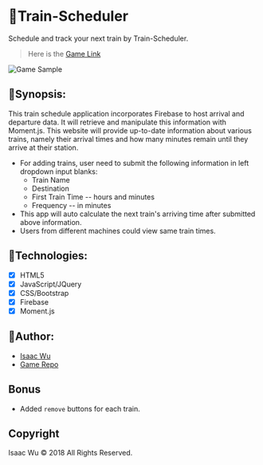 # :train:Train-Scheduler
Schedule and track your next train by Train-Scheduler.

> Here is the [Game Link](https://squall2046.github.io/Train-Scheduler/)

![Game Sample](/assets/images/readme-train.gif)

## :construction:Synopsis:
This train schedule application incorporates Firebase to host arrival and departure data. It will retrieve and manipulate this information with Moment.js. This website will provide up-to-date information about various trains, namely their arrival times and how many minutes remain until they arrive at their station.

  * For adding trains, user need to submit the following information in left dropdown input blanks:
    * Train Name
    * Destination
    * First Train Time -- hours and minutes
    * Frequency -- in minutes
  * This app will auto calculate the next train's arriving time after submitted above information.
  * Users from different machines could view same train times.

## :construction:Technologies:
- [x] HTML5
- [x] JavaScript/JQuery
- [x] CSS/Bootstrap
- [x] Firebase
- [x] Moment.js

## :construction:Author:
* [Isaac Wu](https://github.com/squall2046)
* [Game Repo](https://github.com/squall2046/Train-Scheduler)


## Bonus
* Added `remove` buttons for each train.

## Copyright
Isaac Wu © 2018 All Rights Reserved.
